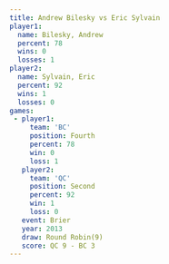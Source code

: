 ```yaml
---
title: Andrew Bilesky vs Eric Sylvain
player1:               
  name: Bilesky, Andrew
  percent: 78          
  wins: 0              
  losses: 1            
player2:               
  name: Sylvain, Eric  
  percent: 92          
  wins: 1              
  losses: 0            
games:
 - player1:          
     team: 'BC'      
     position: Fourth
     percent: 78     
     win: 0          
     loss: 1         
   player2:          
     team: 'QC'      
     position: Second
     percent: 92     
     win: 1          
     loss: 0         
   event: Brier        
   year: 2013          
   draw: Round Robin(9)
   score: QC 9 - BC 3  
---
```

